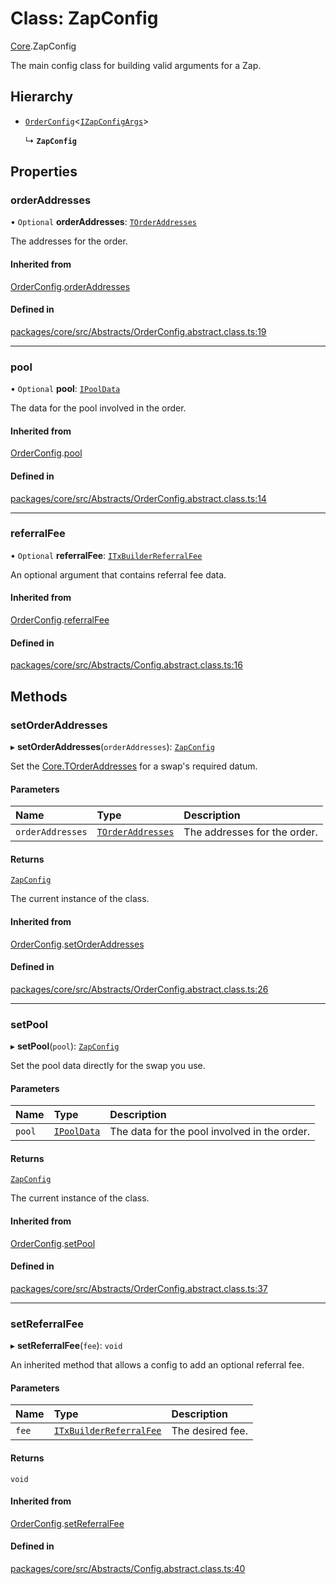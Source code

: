 # Class: ZapConfig

[Core](../modules/Core.md).ZapConfig

The main config class for building valid arguments for a Zap.

## Hierarchy

- [`OrderConfig`](Core.OrderConfig.md)\<[`IZapConfigArgs`](../interfaces/Core.IZapConfigArgs.md)\>

  ↳ **`ZapConfig`**

## Properties

### orderAddresses

• `Optional` **orderAddresses**: [`TOrderAddresses`](../modules/Core.md#torderaddresses)

The addresses for the order.

#### Inherited from

[OrderConfig](Core.OrderConfig.md).[orderAddresses](Core.OrderConfig.md#orderaddresses)

#### Defined in

[packages/core/src/Abstracts/OrderConfig.abstract.class.ts:19](https://github.com/SundaeSwap-finance/sundae-sdk/blob/main/packages/core/src/Abstracts/OrderConfig.abstract.class.ts#L19)

___

### pool

• `Optional` **pool**: [`IPoolData`](../interfaces/Core.IPoolData.md)

The data for the pool involved in the order.

#### Inherited from

[OrderConfig](Core.OrderConfig.md).[pool](Core.OrderConfig.md#pool)

#### Defined in

[packages/core/src/Abstracts/OrderConfig.abstract.class.ts:14](https://github.com/SundaeSwap-finance/sundae-sdk/blob/main/packages/core/src/Abstracts/OrderConfig.abstract.class.ts#L14)

___

### referralFee

• `Optional` **referralFee**: [`ITxBuilderReferralFee`](../interfaces/Core.ITxBuilderReferralFee.md)

An optional argument that contains referral fee data.

#### Inherited from

[OrderConfig](Core.OrderConfig.md).[referralFee](Core.OrderConfig.md#referralfee)

#### Defined in

[packages/core/src/Abstracts/Config.abstract.class.ts:16](https://github.com/SundaeSwap-finance/sundae-sdk/blob/main/packages/core/src/Abstracts/Config.abstract.class.ts#L16)

## Methods

### setOrderAddresses

▸ **setOrderAddresses**(`orderAddresses`): [`ZapConfig`](Core.ZapConfig.md)

Set the [Core.TOrderAddresses](../modules/Core.md#torderaddresses) for a swap's required datum.

#### Parameters

| Name | Type | Description |
| :------ | :------ | :------ |
| `orderAddresses` | [`TOrderAddresses`](../modules/Core.md#torderaddresses) | The addresses for the order. |

#### Returns

[`ZapConfig`](Core.ZapConfig.md)

The current instance of the class.

#### Inherited from

[OrderConfig](Core.OrderConfig.md).[setOrderAddresses](Core.OrderConfig.md#setorderaddresses)

#### Defined in

[packages/core/src/Abstracts/OrderConfig.abstract.class.ts:26](https://github.com/SundaeSwap-finance/sundae-sdk/blob/main/packages/core/src/Abstracts/OrderConfig.abstract.class.ts#L26)

___

### setPool

▸ **setPool**(`pool`): [`ZapConfig`](Core.ZapConfig.md)

Set the pool data directly for the swap you use.

#### Parameters

| Name | Type | Description |
| :------ | :------ | :------ |
| `pool` | [`IPoolData`](../interfaces/Core.IPoolData.md) | The data for the pool involved in the order. |

#### Returns

[`ZapConfig`](Core.ZapConfig.md)

The current instance of the class.

#### Inherited from

[OrderConfig](Core.OrderConfig.md).[setPool](Core.OrderConfig.md#setpool)

#### Defined in

[packages/core/src/Abstracts/OrderConfig.abstract.class.ts:37](https://github.com/SundaeSwap-finance/sundae-sdk/blob/main/packages/core/src/Abstracts/OrderConfig.abstract.class.ts#L37)

___

### setReferralFee

▸ **setReferralFee**(`fee`): `void`

An inherited method that allows a config to add an optional referral fee.

#### Parameters

| Name | Type | Description |
| :------ | :------ | :------ |
| `fee` | [`ITxBuilderReferralFee`](../interfaces/Core.ITxBuilderReferralFee.md) | The desired fee. |

#### Returns

`void`

#### Inherited from

[OrderConfig](Core.OrderConfig.md).[setReferralFee](Core.OrderConfig.md#setreferralfee)

#### Defined in

[packages/core/src/Abstracts/Config.abstract.class.ts:40](https://github.com/SundaeSwap-finance/sundae-sdk/blob/main/packages/core/src/Abstracts/Config.abstract.class.ts#L40)
